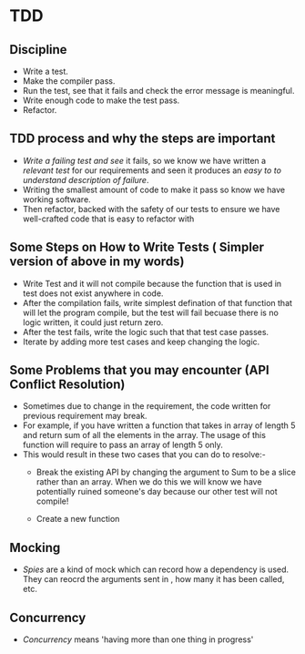 # TDD

## Discipline
* Write a test.
* Make the compiler pass.
* Run the test, see that it fails and check the error message is meaningful.
* Write enough code to make the test pass.
* Refactor.

## TDD process and why the steps are important
* _Write a failing test and see_ it fails, so we know we have
written a _relevant test_ for our requirements and seen it produces an _easy to 
to understand description of failure_.
*  Writing the smallest amount of code to make it pass so know we have working
software.
* Then refactor, backed with the safety of our tests to ensure 
we have well-crafted code that is easy to refactor with

## Some Steps on How to Write Tests ( Simpler version of above in my words)
* Write Test and it will not compile because the function that 
is used in test does not exist anywhere in code.
* After the compilation fails, write simplest defination of that function 
that will let the program compile, but the test will fail becuase there is no logic
written, it could just return zero.
* After the test fails, write the logic such that that test case passes.
* Iterate by adding more test cases and keep changing the logic. 

## Some Problems that you may encounter (API Conflict Resolution)
* Sometimes due to change in the requirement, the code written for previous requirement may break.
* For example, if you have written a function that takes in array of length 5
and return sum of all the elements in the array. The usage of this function will require
to pass an array of length 5 only.
* This would result in these two cases that you can do to resolve:-
    * Break the existing API by changing the argument to Sum to be a slice rather
 than an array. When we do this we will know we have potentially ruined
 someone's day because our other test will not compile!

    * Create a new function
   
## Mocking
* *Spies* are a kind of mock which can record how a dependency is used. They can reocrd the arguments
sent in , how many it has been called, etc.

## Concurrency
* *Concurrency* means 'having more than one thing in progress'